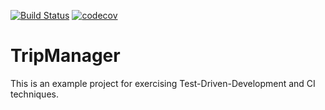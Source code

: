 [![Build Status](https://travis-ci.org/jgardian/tripmanager.svg?branch=master)](https://travis-ci.org/jgardian/tripmanager) [![codecov](https://codecov.io/gh/jgardian/tripmanager/branch/master/graph/badge.svg)](https://codecov.io/gh/jgardian/tripmanager)

# TripManager
This is an example project for exercising Test-Driven-Development and CI techniques.
